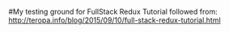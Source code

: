 #My testing ground for FullStack Redux Tutorial
followed from: http://teropa.info/blog/2015/09/10/full-stack-redux-tutorial.html